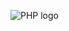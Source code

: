 ![PHP logo](https://www.pngkit.com/png/detail/269-2693667_lamp-stack-is-a-popular-open-source-web.png)

